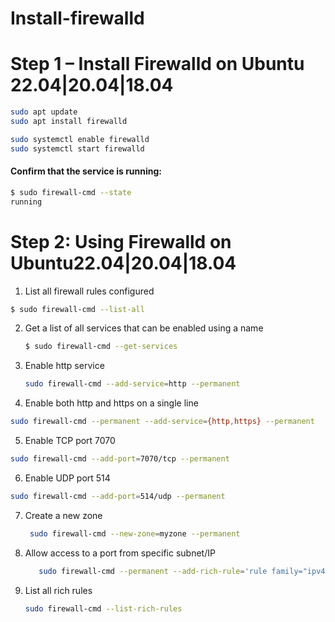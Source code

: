 # Install-firewalld
# Step 1 – Install Firewalld on Ubuntu 22.04|20.04|18.04
```bash
sudo apt update
sudo apt install firewalld

sudo systemctl enable firewalld
sudo systemctl start firewalld
```
#### Confirm that the service is running:
```bash
$ sudo firewall-cmd --state
running
```
# Step 2: Using Firewalld on Ubuntu22.04|20.04|18.04
1. List all firewall rules configured
```bash
$ sudo firewall-cmd --list-all
```
2. Get a list of all services that can be enabled using a name
   ```bash
   $ sudo firewall-cmd --get-services
   ```
3. Enable http service
   ```bash
   sudo firewall-cmd --add-service=http --permanent
   ```
4.  Enable both http and https on a single line
   ```bash
   sudo firewall-cmd --permanent --add-service={http,https} --permanent
   ```
5. Enable TCP port 7070
```bash
sudo firewall-cmd --add-port=7070/tcp --permanent
```
6.  Enable UDP port 514
 ```bash
sudo firewall-cmd --add-port=514/udp --permanent
```
7. Create a new zone
   ```bash
    sudo firewall-cmd --new-zone=myzone --permanent
   ```
8. Allow access to a port from specific subnet/IP
   ```bash
      sudo firewall-cmd --permanent --add-rich-rule='rule family="ipv4" source address="103.191.50.14" accept' --permanent
   ```
9. List all rich rules
    ```bash
    sudo firewall-cmd --list-rich-rules
   ```
